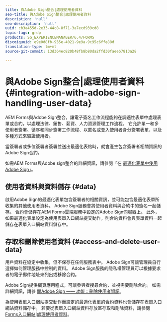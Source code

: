 ```yaml
---
title: 與Adobe Sign整合|處理使用者資料
seo-title: 與Adobe Sign整合|處理使用者資料
description: 'null'
seo-description: 'null'
uuid: cb3a455d-2e33-44c8-8f71-3a7ecd939cd8
topic-tags: grdp
products: SG_EXPERIENCEMANAGER/6.4/FORMS
discoiquuid: e9e0d8fb-955e-4021-9e9a-9c95c6ffe88d
translation-type: tm+mt
source-git-commit: 13d364ec820b48fb8b80da2ffd30faeeb7813a28

---
```



# 與Adobe Sign整合|處理使用者資料 {#integration-with-adobe-sign-handling-user-data}

AEM Forms與Adobe Sign整合，讓電子簽名工作流程能夠在調適性表單中處理表單或合約，以處理法律、銷售、薪資、人力資源管理工作流程。 它允許單一和多使用者簽署、循序和同步簽署工作流程、以匿名或登入使用者身分簽署表單，以及多種方式來驗證使用者。

當簽署者或多位簽署者簽署並送出最適化表格時，就會產生包含簽署者相關資訊的Adobe Sign合約。

如需AEM Forms與Adobe sign整合的詳細資訊，請參閱「在 [最適化表單中使用Adobe Sign](/help/forms/using/working-with-adobe-sign.md)」。

## 使用者資料與資料儲存 {#data}

啟用Adobe Sign的最適化表單包含簽署者的相關資訊，並可能包含最適化表單所收集的其他使用者資料。 Adobe Sign服務會將使用者資料與合約中的簽名一起儲存。 合約會儲存在AEM Forms雲端服務中設定的Adobe Sign伺服器上。 此外，如果最適化表單設定為使用表單入口網站提交動作，則合約資料會與表單資料一起儲存在表單入口網站資料儲存中。

## 存取和刪除使用者資料 {#access-and-delete-user-data}

用戶資料在協定中收集，但不保存在任何服務表中。 Adobe Sign可讓管理員自行選擇如何管理服務中控制的資料。 Adobe Sign服務的隱私權管理員可以根據要求者的電子郵件地址來列出或移除合約。

Adobe Sign提供網頁應用程式，可讓參與者搜尋合約，並視需要刪除合約。 如需詳細資訊，請參 [閱Adobe Sign —— 功能：刪除使用者資訊](https://helpx.adobe.com/sign/help/adobesign_gdpr_user_deletion.html)。

為使用表單入口網站提交動作而設定的最適化表單的合約資料也會儲存在表單入口網站資料儲存中。 若要從表單入口網站資料存放區存取和刪除資料，請參閱 [Forms入口網站|處理使用者資料](/help/forms/using/forms-portal-handling-user-data.md)。
